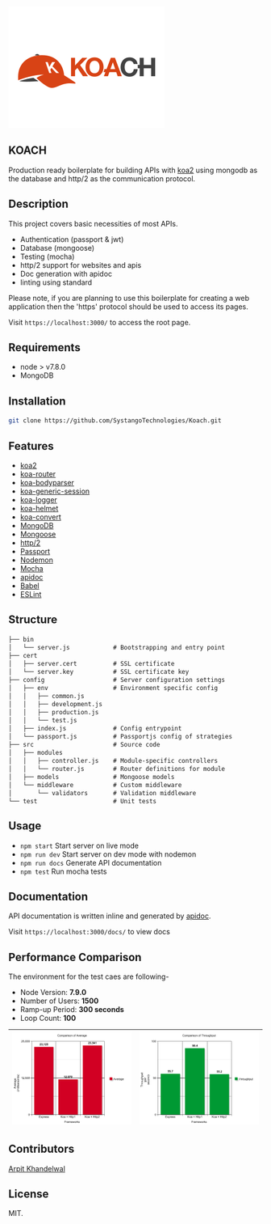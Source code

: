 ![KOACH](https://github.com/SystangoTechnologies/Koach/blob/master/static/koach.png)

## KOACH
Production ready boilerplate for building APIs with [koa2](https://github.com/koajs/koa/) using mongodb as the database and http/2 as the communication protocol.

## Description
This project covers basic necessities of most APIs.
* Authentication (passport & jwt)
* Database (mongoose)
* Testing (mocha)
* http/2 support for websites and apis
* Doc generation with apidoc
* linting using standard

Please note, if you are planning to use this boilerplate for creating a web application then the 'https' protocol should be used to access its pages.

Visit `https://localhost:3000/` to access the root page.

## Requirements
* node > v7.8.0
* MongoDB

## Installation
```bash
git clone https://github.com/SystangoTechnologies/Koach.git
```

## Features
* [koa2](https://github.com/koajs/koa)
* [koa-router](https://github.com/alexmingoia/koa-router)
* [koa-bodyparser](https://github.com/koajs/bodyparser)
* [koa-generic-session](https://github.com/koajs/generic-session)
* [koa-logger](https://github.com/koajs/logger)
* [koa-helmet](https://github.com/venables/koa-helmet)
* [koa-convert](https://github.com/koajs/convert)
* [MongoDB](http://mongodb.org/)
* [Mongoose](http://mongoosejs.com/)
* [http/2](https://github.com/molnarg/node-http2)
* [Passport](http://passportjs.org/)
* [Nodemon](http://nodemon.io/)
* [Mocha](https://mochajs.org/)
* [apidoc](http://apidocjs.com/)
* [Babel](https://github.com/babel/babel)
* [ESLint](http://eslint.org/)

## Structure
```
├── bin
│   └── server.js            # Bootstrapping and entry point
├── cert
│   ├── server.cert          # SSL certificate
│   └── server.key           # SSL certificate key
├── config                   # Server configuration settings
│   ├── env                  # Environment specific config
│   │   ├── common.js
│   │   ├── development.js
│   │   ├── production.js
│   │   └── test.js
│   ├── index.js             # Config entrypoint
│   └── passport.js          # Passportjs config of strategies
├── src                      # Source code
│   ├── modules
│   │   ├── controller.js    # Module-specific controllers
│   │   └── router.js        # Router definitions for module
│   ├── models               # Mongoose models
│   └── middleware           # Custom middleware
│       └── validators       # Validation middleware
└── test                     # Unit tests
```

## Usage
* `npm start` Start server on live mode
* `npm run dev` Start server on dev mode with nodemon
* `npm run docs` Generate API documentation
* `npm test` Run mocha tests

## Documentation
API documentation is written inline and generated by [apidoc](http://apidocjs.com/).

Visit `https://localhost:3000/docs/` to view docs

## Performance Comparison
The environment for the test caes are following-
* Node Version: **7.9.0**
* Number of Users: **1500**
* Ramp-up Period: **300 seconds**
* Loop Count: **100**

| ![Average](https://raw.githubusercontent.com/SystangoTechnologies/Koach/master/static/Average.png)  | ![Throughput](https://github.com/SystangoTechnologies/Koach/raw/master/static/Throughput.png) |
|:---:|:---:|

## Contributors
[Arpit Khandelwal](https://github.com/arpit-systango)

## License
MIT.
